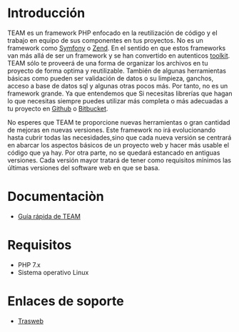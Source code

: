 # Introducción

TEAM es un framework PHP enfocado en la reutilización de código y el trabajo en equipo de sus componentes en tus proyectos. No es un framework como [Symfony](https://symfony.com/) o [Zend](framework.zend.com/). En el sentido en que estos frameworks van más allá de ser un framework y se han convertido en autenticos [toolkit](https://trasweb.net/blog/desarrollo-a-medida/el-mal-uso-de-framework). TEAM sólo te proveerá de una forma de organizar los archivos en tu proyecto de forma optima y reutilizable. También de algunas herramientas básicas como pueden ser validación de datos o su limpieza, ganchos, acceso a base de datos sql y algunas otras pocos más. Por tanto, no es un framework grande. Ya que entendemos que Si necesitas librerías que hagan lo que necesitas siempre puedes utilizar más completa o más adecuadas a tu proyecto en [Github](https://github.com) o [Bitbucket](https://bitbucket.org). 

No esperes que TEAM te proporcione nuevas herramientas o gran cantidad de mejoras en nuevas versiones. Este framework no irá evolucionando hasta cubrir todas las necesidades,sino que cada nueva versión se centrará en abarcar los aspectos básicos de un proyecto web y hacer más usable el código que ya hay. Por otra parte, no se quedará estancado en antiguas versiones. Cada versión mayor tratará de tener como requisitos mínimos las últimas versiones del software web en que se basa.

# Documentaciòn

* [Guía rápida de TEAM](https://trasweb.net/blog/desarrollo-a-medida/guia-rapida-de-team)

# Requisitos 

* PHP 7.x
* Sistema operativo Linux

# Enlaces de soporte

* [Trasweb](http://trasweb.net)


